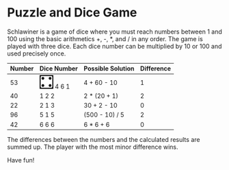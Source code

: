 # Puzzle and Dice Game

Schlawiner is a game of dice where you must reach numbers between 1 and 100 using the basic arithmetics +, -, *, and / in any order. The game is played with three dice. Each dice number can be multiplied by 10 or 100 and used precisely once.

| Number | Dice Number | Possible Solution | Difference |
|--------|-------------|-------------------|------------|
| 53     | <img src="https://raw.githubusercontent.com/schl4win3r/.github/main/profile/four.svg" width="32" height="32" alt="4" title="4"> 4 6 1       | 4 + 60 - 10       | 1          |
| 40     | 1 2 2       | 2 * (20 + 1)      | 2          |
| 22     | 2 1 3       | 30 + 2 - 10       | 0          |
| 96     | 5 1 5       | (500 - 10) / 5    | 2          |
| 42     | 6 6 6       | 6 * 6 + 6         | 0          |

The differences between the numbers and the calculated results are summed up. The player with the most minor difference wins.

Have fun!
